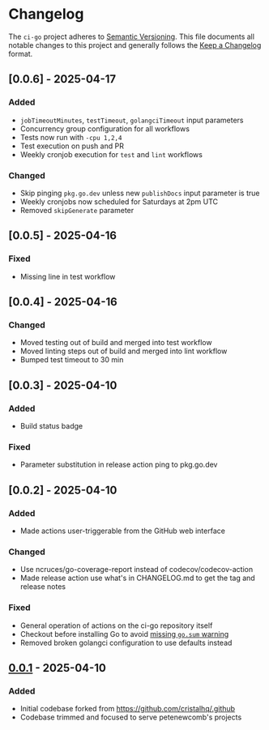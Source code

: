 # Changelog

The `ci-go` project adheres to [Semantic Versioning]. This file documents all
notable changes to this project and generally follows the [Keep a Changelog]
format.

## [0.0.6] - 2025-04-17

### Added

- `jobTimeoutMinutes`, `testTimeout`, `golangciTimeout` input parameters
- Concurrency group configuration for all workflows
- Tests now run with `-cpu 1,2,4`
- Test execution on push and PR
- Weekly cronjob execution for `test` and `lint` workflows

### Changed

- Skip pinging `pkg.go.dev` unless new `publishDocs` input parameter is true
- Weekly cronjobs now scheduled for Saturdays at 2pm UTC 
- Removed `skipGenerate` parameter

## [0.0.5] - 2025-04-16

### Fixed

- Missing line in test workflow

## [0.0.4] - 2025-04-16

### Changed

- Moved testing out of build and merged into test workflow
- Moved linting steps out of build and merged into lint workflow
- Bumped test timeout to 30 min

## [0.0.3] - 2025-04-10

### Added
- Build status badge

### Fixed
- Parameter substitution in release action ping to pkg.go.dev

## [0.0.2] - 2025-04-10

### Added
- Made actions user-triggerable from the GitHub web interface

### Changed

- Use ncruces/go-coverage-report instead of codecov/codecov-action
- Made release action use what's in CHANGELOG.md to get the tag and release
  notes

### Fixed

- General operation of actions on the ci-go repository itself
- Checkout before installing Go to avoid [missing `go.sum`
  warning](https://github.com/actions/setup-go/issues/427#issuecomment-2273249463)
- Removed broken golangci configuration to use defaults instead

## [0.0.1] - 2025-04-10

### Added

- Initial codebase forked from https://github.com/cristalhq/.github
- Codebase trimmed and focused to serve petenewcomb's projects

[0.0.1]: https://github.com/petenewcomb/ci-go/releases/tag/v0.0.1
[Keep a Changelog]: https://keepachangelog.com/en/1.1.0/
[Semantic Versioning]: https://semver.org/spec/v2.0.0.html
